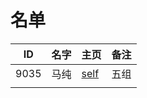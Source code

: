 
# 名单

|  ID    |  名字    |  主页    | 备注     |
| ---- | ---- | ---- | ---- |
|  9035    |   马纯   |      [self](9035.md)    | 五组  |
|      |      |      |      |

